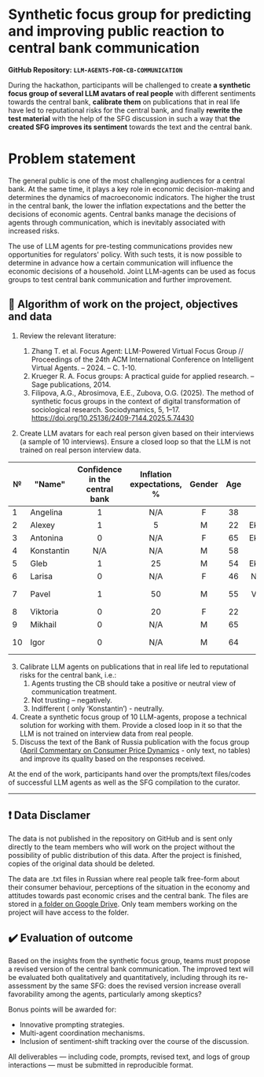# Synthetic focus group for predicting and improving public reaction to central bank communication
**GitHub Repository: `LLM-AGENTS-FOR-CB-COMMUNICATION`**

During the hackathon, participants will be challenged to create **a synthetic focus group of several LLM avatars of real people** with different sentiments towards the central bank, **calibrate them** on publications that in real life have led to reputational risks for the central bank, and finally **rewrite the test material** with the help of the SFG discussion in such a way that **the created SFG improves its sentiment** towards the text and the central bank.  

# Problem statement 
The general public is one of the most challenging audiences for a central bank. At the same time, it plays a key role in economic decision-making and determines the dynamics of macroeconomic indicators. The higher the trust in the central bank, the lower the inflation expectations and the better the decisions of economic agents. Central banks manage the decisions of agents through communication, which is inevitably associated with increased risks. 

The use of LLM agents for pre-testing communications provides new opportunities for regulators' policy. With such tests, it is now possible to determine in advance how a certain communication will influence the economic decisions of a household. Joint LLM-agents can be used as focus groups to test central bank communication and further improvement.

## 🎯 Algorithm of work on the project, objectives and data

1. Review the relevant literature:

   1. Zhang T. et al. Focus Agent: LLM-Powered Virtual Focus Group // Proceedings of the 24th ACM International Conference on   Intelligent Virtual Agents. – 2024. – С. 1-10.
   3. Krueger R. A. Focus groups: A practical guide for applied research. – Sage publications, 2014.
   5. Filipova, A.G., Abrosimova, E.E., Zubova, O.G. (2025). The method of synthetic focus groups in the context of digital transformation of sociological research. Sociodynamics, 5, 1–17. https://doi.org/10.25136/2409-7144.2025.5.74430
2.	Create LLM avatars for each real person given based on their interviews (a sample of 10 interviews). Ensure a closed loop so that the LLM is not trained on real person interview data.

| № | "Name"     | Confidence in the central bank | Inflation expectations, % | Gender | Age | City | Education | Marital status |
|---|------------|:------------------------------:|:-------------------------:|:------:|:---:|:----:|:---------:|:--------------:|                                              
| 1 | Angelina   |               1                |            N/A            |    F   |  38 |Barnaul|College|Married|
| 2 | Alexey     |               1                |             5             |    M   |  22 |Ekaterinburg|College|Single|
| 3 | Antonina   |               0                |            N/A            |    F   |  65 |Ekaterinburg|College|Widow|
| 4 | Konstantin |              N/A               |            N/A            |    M   |  58 |Barnaul|College|Married|
| 5 | Gleb       |               1                |             25            |    M   |  54 |Ekaterinburg|PhD|Married|
| 6 | Larisa     |               0                |            N/A            |    F   |  46 |Novosibirsk|College|Married|
| 7 | Pavel      |               1                |             50            |    M   |  55 |Vladivostok|Economic college|Married|
| 8 | Viktoria   |               0                |             20            |    F   |  22 |Pskov|College|Single|
| 9 | Mikhail    |               0                |            N/A            |    M   |  65 |Ryazan|College|Married|
| 10 | Igor      |               0                |            N/A            |    M   |  64 |Perm|Economic college|Married|

3.	Calibrate LLM agents on publications that in real life led to reputational risks for the central bank, i.e.:
    1. Agents trusting the CB should take a positive or neutral view of communication treatment.
    2. Not trusting – negatively.
    3. Indifferent ( only ‘Konstantin’) - neutrally.
4. Create a synthetic focus group of 10 LLM-agents, propose a technical solution for working with them. Provide a closed loop in it so that the LLM is not trained on interview data from real people.
5. Discuss the text of the Bank of Russia publication with the focus group ([April Commentary on Consumer Price Dynamics](https://www.cbr.ru/Collection/Collection/File/55880/CPD_2025-4.pdf) - only text, no tables) and improve its quality based on the responses received.

At the end of the work, participants hand over the prompts/text files/codes of successful LLM agents as well as the SFG compilation to the curator. 

---
## ❗ Data Disclamer 

The data is not published in the repository on GitHub and is sent only directly to the team members who will work on the project without the possibility of public distribution of this data. After the project is finished, copies of the original data should be deleted.


The data are .txt files in Russian where real people talk free-form about their consumer behaviour, perceptions of the situation in the economy and attitudes towards past economic crises and the central bank. The files are stored in [a folder on Google Drive](https://drive.google.com/drive/folders/1ZeObSPwq7RPZFO86SH1kmT72c7_vwgMF?usp=drive_link). Only team members working on the project will have access to the folder.



## ✔️ Evaluation of outcome

Based on the insights from the synthetic focus group, teams must propose a revised version of the central bank communication. The improved text will be evaluated both qualitatively and quantitatively, including through its re-assessment by the same SFG: does the revised version increase overall favorability among the agents, particularly among skeptics?

Bonus points will be awarded for:
- Innovative prompting strategies.
- Multi-agent coordination mechanisms.
- Inclusion of sentiment-shift tracking over the course of the discussion.

All deliverables — including code, prompts, revised text, and logs of group interactions — must be submitted in reproducible format.
